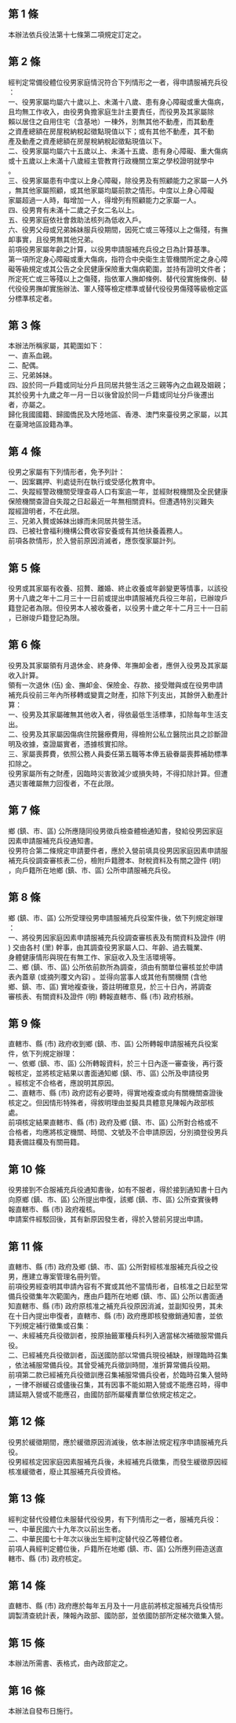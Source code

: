 第 1 條
-------
本辦法依兵役法第十七條第二項規定訂定之。

第 2 條
-------
經判定常備役體位役男家庭情況符合下列情形之一者，得申請服補充兵役  
：  
一、役男家屬均屬六十歲以上、未滿十八歲、患有身心障礙或重大傷病，  
    且均無工作收入，由役男負擔家庭生計主要責任，而役男及其家屬除  
    賴以居住之自用住宅（含基地）一棟外，別無其他不動產，而其動產  
    之資產總額在房屋稅納稅起徵點現值以下；或有其他不動產，其不動  
    產及動產之資產總額在房屋稅納稅起徵點現值以下。  
二、役男家屬均屬六十五歲以上、未滿十五歲、患有身心障礙、重大傷病  
    或十五歲以上未滿十八歲經主管教育行政機關立案之學校證明就學中  
    。  
三、役男家屬患有中度以上身心障礙，除役男及有照顧能力之家屬一人外  
    ，無其他家屬照顧，或其他家屬均屬前款之情形。中度以上身心障礙  
    家屬超過一人時，每增加一人，得增列有照顧能力之家屬一人。  
四、役男育有未滿十二歲之子女二名以上。  
五、役男家庭依社會救助法核列為低收入戶。  
六、役男父母或兄弟姊妹服兵役期間，因死亡或三等殘以上之傷殘，有撫  
    卹事實，且役男無其他兄弟。  
前項役男家屬年齡之計算，以役男申請服補充兵役之日為計算基準。  
第一項所定身心障礙或重大傷病，指符合中央衛生主管機關所定之身心障  
礙等級規定或其公告之全民健康保險重大傷病範圍，並持有證明文件者；  
所定死亡或三等殘以上之傷殘，指依軍人撫卹條例、替代役實施條例、替  
代役役男撫卹實施辦法、軍人殘等檢定標準或替代役役男傷殘等級檢定區  
分標準核定者。

第 3 條
-------
本辦法所稱家屬，其範圍如下：  
一、直系血親。  
二、配偶。  
三、兄弟姊妹。  
四、設於同一戶籍或同址分戶且同居共營生活之三親等內之血親及姻親；  
    其於役男十九歲之年一月一日以後曾設於同一戶籍或同址分戶後遷出  
    者，亦屬之。  
歸化我國國籍、歸國僑民及大陸地區、香港、澳門來臺役男之家屬，以其  
在臺灣地區設籍為準。

第 4 條
-------
役男之家屬有下列情形者，免予列計：  
一、因案羈押、判處徒刑在執行或受感化教育中。  
二、失蹤經警政機關受理查尋人口有案逾一年，並經財稅機關及全民健康  
    保險機關查證自失蹤之日起最近一年無相關資料。但遭遇特別災難失  
    蹤經證明者，不在此限。  
三、兄弟入贅或姊妹出嫁而未同居共營生活。  
四、已被社會福利機構公費收容安養或有其他扶養義務人。  
前項各款情形，於入營前原因消滅者，應恢復家屬計列。

第 5 條
-------
役男或其家屬有收養、招贅、離婚、終止收養或年齡變更等情事，以該役  
男十八歲之年十二月三十一日前或提出申請服補充兵役三年前，已辦竣戶  
籍登記者為限。但役男本人被收養者，以役男十歲之年十二月三十一日前  
，已辦竣戶籍登記為限。

第 6 條
-------
役男及其家屬領有月退休金、終身俸、年撫卹金者，應併入役男及其家屬  
收入計算。  
領有一次退休 (伍) 金、撫卹金、保險金、存款、接受贈與或在役男申請  
補充兵役前三年內所移轉或變賣之財產，扣除下列支出，其餘併入動產計  
算：  
一、役男及其家屬確無其他收入者，得依最低生活標準，扣除每年生活支  
    出。  
二、役男及其家屬因傷病住院醫療費用，得檢附公私立醫院出具之診斷證  
    明及收據，查證屬實者，憑據核實扣除。  
三、家屬喪葬費，依照公務人員委任第五職等本俸五級眷屬喪葬補助標準  
    扣除之。  
役男家屬所有之財產，因臨時災害致減少或損失時，不得扣除計算。但遭  
遇災害確屬無力回復者，不在此限。

第 7 條
-------
鄉 (鎮、市、區) 公所應隨同役男徵兵檢查體檢通知書，發給役男因家庭  
因素申請服補充兵役通知書。  
役男符合第二條規定申請要件者，應於入營前填具役男因家庭因素申請服  
補充兵役調查審核表二份，檢附戶籍謄本、財稅資料及有關之證件 (明)  
，向戶籍所在地鄉 (鎮、市、區) 公所申請服補充兵役。

第 8 條
-------
鄉 (鎮、市、區) 公所受理役男申請服補充兵役案件後，依下列規定辦理  
：  
一、將役男因家庭因素申請服補充兵役調查審核表及有關資料及證件 (明  
    ) 交由各村 (里) 幹事，由其調查役男家屬人口、年齡、過去職業、  
    身體健康情形與現在有無工作、家庭收入及生活環境等。  
二、鄉 (鎮、市、區) 公所依前款所為調查，須由有關單位審核並於申請  
    表內蓋章 (或摘列覆文內容) 。並得向當事人或其他有關機關 (含他  
    鄉、鎮、市、區) 實地複查後，簽註明確意見，於三十日內，將調查  
    審核表、有關資料及證件 (明) 轉報直轄市、縣 (市) 政府核辦。

第 9 條
-------
直轄市、縣 (市) 政府收到鄉 (鎮、市、區) 公所轉報申請服補充兵役案  
件，依下列規定辦理：  
一、依鄉 (鎮、市、區) 公所轉報資料，於三十日內逐一審查後，再行簽  
    報核定，並將核定結果以書面通知鄉 (鎮、市、區) 公所及申請役男  
    。經核定不合格者，應說明其原因。  
二、直轄市、縣 (市) 政府認有必要時，得實地複查或向有關機關查證後  
    核定之。但因情形特殊者，得敘明理由並擬具具體意見陳報內政部核  
    處。  
前項核定結果直轄市、縣 (市) 政府及鄉 (鎮、市、區) 公所對合格或不  
合格者，均應將核定機關、時間、文號及不合申請原因，分別摘登役男兵  
籍表備註欄及有關冊籍。

第 10 條
--------
役男接到不合服補充兵役通知書後，如有不服者，得於接到通知書十日內  
向原鄉 (鎮、市、區) 公所提出申復，該鄉 (鎮、市、區) 公所查實後轉  
報直轄市、縣 (市) 政府複核。  
申請案件經駁回後，其有新原因發生者，得於入營前另提出申請。

第 11 條
--------
直轄市、縣 (市) 政府及鄉 (鎮、市、區) 公所對經核准服補充兵役之役  
男，應建立專案管理名冊列管。  
前項役男經查明其申請內容有不實或其他不當情形者，自核准之日起至常  
備兵役徵集年次範圍內，應由戶籍所在地鄉 (鎮、市、區) 公所以書面通  
知直轄市、縣 (市) 政府原核准之補充兵役原因消滅，並副知役男，其未  
在十日內提出申復者，直轄市、縣 (市) 政府應即核發撤銷通知書，並依  
下列規定補行徵集或召集：  
一、未經補充兵役徵訓者，按原抽籤軍種兵科列入適當梯次補徵服常備兵  
    役。  
二、已經補充兵役徵訓者，函送國防部以常備兵現役補缺，辦理臨時召集  
    ，依法補服常備兵役。其曾受補充兵徵訓時間，准折算常備兵役期。  
前項第二款已經補充兵役徵訓應召集補服常備兵役者，於臨時召集入營時  
，一律不辦緩召或儘後召集，其有因事不能如期入營或不能應召時，得申  
請延期入營或不能應召，由國防部所屬權責單位依規定核定之。

第 12 條
--------
役男於緩徵期間，應於緩徵原因消滅後，依本辦法規定程序申請服補充兵  
役。  
役男經核定因家庭因素服補充兵後，未經補充兵徵集，而發生緩徵原因經  
核准緩徵者，廢止其服補充兵役資格。

第 13 條
--------
經判定替代役體位未服替代役役男，有下列情形之一者，服補充兵役：  
一、中華民國六十九年次以前出生者。  
二、中華民國七十年次以後出生經判定替代役乙等體位者。  
前項人員經判定體位後，戶籍所在地鄉 (鎮、市、區) 公所應列冊造送直  
轄市、縣 (市) 政府核定。

第 14 條
--------
直轄市、縣 (市) 政府應於每年五月及十一月底前將核定服補充兵役情形  
調製清查統計表，陳報內政部、國防部，並依國防部所定梯次徵集入營。

第 15 條
--------
本辦法所需書、表格式，由內政部定之。

第 16 條
--------
本辦法自發布日施行。

